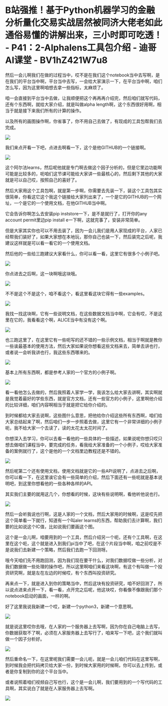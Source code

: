 # B站强推！基于Python机器学习的金融分析量化交易实战居然被同济大佬老如此通俗易懂的讲解出来，三小时即可吃透！ - P41：2-Alphalens工具包介绍 - 迪哥AI课堂 - BV1hZ421W7u8

然后一会儿啊我们在做的过程当中，哎不是在我们这个notebook当中去写啊，是在我们的平台当中啊，平台当中去写，一会给大家演示一下，在平台当中啊，咱们怎么写，因为这里啊咱想去拿一些指标，太麻烦了。

咱一会直接到平台当中去做，让我顺便把这个再再再介绍完，然后咱们就写代码，还有个东西啊，就给大家介绍，就是叫做alpha length啊，这个东西很好用啊，相当于就是接下来我们所有的计算的操作。

以及所有的画图操作啊，你省事了，你不用自己去做了，有现成的工具包帮我们去完成。

![](img/2c7d7e07acefec2339ba170c5ebc769d_1.png)

我们来点开看一下吧，点进去啊看一下，这个是他GITHUB的一个链接啊。

![](img/2c7d7e07acefec2339ba170c5ebc769d_3.png)

这个阿尔法learns，然后呢他就是专门啊去做这个因子分析的，但是它里边功能啊可能是比较多的，呃咱们这节课可能给大家讲一些最核心的，然后剩下其他的大家就是可以自己哎，按照自己的喜好了。

然后大家用这个工具包啊，就是第一步啊，你需要去先装一下，装这个工具包其实很简单，你看这它这个我这个链接给大家列出来了，一个是它的GITHUB的一个网址，一个是它的一个使用文档，在他GITHUB当中啊。

它会告诉你啊怎么去安装pip inststore一下，是不是就行了，打开你的any account permit里边pip install e一下啊，这就完事了，安装非常简单。

但是大家其实你也可以不用去装了，因为一会儿我们是用人家现成的平台，人家已经帮我们装好了，如果大家想在本地玩，那你自己也装一下，然后装完之后呢，我建议这样就是可以看一看它的一个使用文档。

然后他的一些给三跑建议大家看什么，你可以看一看，这里它有很多个小例子吧。

![](img/2c7d7e07acefec2339ba170c5ebc769d_5.png)

你点进去之后啊，这一块啊哦这块哦。

![](img/2c7d7e07acefec2339ba170c5ebc769d_7.png)

不不是这个不是这个，咱不看这个，看这里看这块它得有一些examples。

![](img/2c7d7e07acefec2339ba170c5ebc769d_9.png)

我找一找这块啊，它有一些说明文档，在这些数据文档当中啊，它会有哎，不是这里在它的，我看看这个啊，ALICE当中有没有这个啊。



![](img/2c7d7e07acefec2339ba170c5ebc769d_11.png)

也三跑这里了，在这里它有一些呃写的还不错的一些示例文档，相当于啊就是教你一些诶最基本的使用方法，然后大家如果说你想看这些文档来去，简单去讲也行，或者说一会听我讲也行，我这些东西哪来的。



![](img/2c7d7e07acefec2339ba170c5ebc769d_13.png)

基本上所有东西啊，都是参考人家的一个官方的小例子啊。

![](img/2c7d7e07acefec2339ba170c5ebc769d_15.png)

看一看他怎么去做的，然后我照着人家学一学，我该怎么给大家去讲啊，其实啊就是我觉着最好的学些东西，就是官方文档，还有一些官方的小例子，这里啊他介绍的比较详细，咱们内容啊相当于就是把它给你介绍的。

到时候都给大家去说啊，这些图什么意思，把他给你介绍这些所有东西啊，咱们给大家总结起来了啊，然后咱们一步一步照着去做，这里它有一个非常详细的小例子呃，我不给大家一个去读了，读的太花太太花时间了。

你想深入去学习，你可以去看一看他的一些具体的一些描述，如果说呢你想只哎只想去做咱们课程当中，要完成的任务，看我给大家准备的一个小例子，哎给大家准备的案例就行了，这个是他的一个文档里边教程还是不错的。



![](img/2c7d7e07acefec2339ba170c5ebc769d_17.png)

然后呢第二个还有使用文档，使用文档就是它的一些API说明了，点进去之后啊，你可以看一下，在这里诶它会有一些简单的介绍，然后下面还有一些呃就是基本说明吧，到这里你想看他的一些各种各样的API。

其实我们主要的就用这几个，你想看的时候，这块有些说明啊，看他听他说也行。

![](img/2c7d7e07acefec2339ba170c5ebc769d_19.png)

然后一会听我说也行啊，这是人家的一个文档，然后大家用的时候啊，这是哎先把这个简单看一下就行，知道有一个叫aler learns的东西，帮助我们去计算啊，我们要的比如说这个IC值，比如说我们要画这个图。

这个是一会儿啊，咱要用到的一个工具，然后介绍另一个呃，还有个工具啊，在这里在这个呃，这个就是进入到我们pi当中了吧，在这个片段当中啊，咱之前哎是不是说我们去新建一个策略，然后我们去跑一下回测呀。

哦今天咱们先不用跑回测，因为我们现在要干什么，对我们数据哎做一些分析，对我们数据做一些处理的操作吧，所以这里啊咱们来看这块啊，有这个有叫做一个投资研究啊，就是左在左边的时候哎，有个东西叫投资研究。

再来点一下，就是进入到你的策略当中，然后这块有投资研究，咱不好回测了，所以说点进来点开一下，看一看，点开完之后呢，他这块哎，你看像不像跟我们那个notebook启动的画面，一样的啊。

好了这里我说我新建一个哎，新建一个python3，新建一个意思啊。

![](img/2c7d7e07acefec2339ba170c5ebc769d_21.png)

就是说这里哎你去哦，在人家的一个服务器上去写啊，因为你在自己电脑上去写，你数据获取不了啊，必须在人家服务器上去写行了，咱来写一下吧，这个我们就叫做一个因子分析好。



![](img/2c7d7e07acefec2339ba170c5ebc769d_23.png)

然后重命名一下，在这里呢我们需要一会儿呃，就是一会儿咱们代码在这里写啊，到时候我会把代码拷贝给大家一份，到时候大家用的时候啊，你可以去上传到，或者是你复制到你的这个平台当中。

或者说照着咱们视频自己写也行，这个是一会儿啊，我们要用到的一个写代码的工具啊，其实说白了就是在人家服务器上去写啊。



![](img/2c7d7e07acefec2339ba170c5ebc769d_25.png)